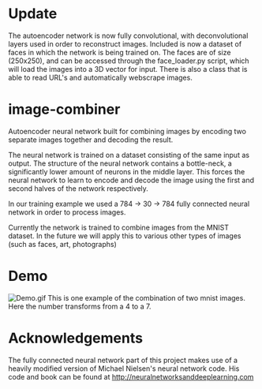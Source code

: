 # Update
The autoencoder network is now fully convolutional, with deconvolutional layers used in order to reconstruct images. Included is now a dataset of faces in which the network is being trained on. The faces are of size (250x250), and can be accessed through the face_loader.py script, which will load the images into a 3D vector for input. There is also a class that is able to read URL's and automatically webscrape images.

# image-combiner
Autoencoder neural network built for combining images by encoding two separate images together and decoding the result.

The neural network is trained on a dataset consisting of the same input as output. The structure of the neural network contains a bottle-neck, a significantly lower amount of neurons in the middle layer. This forces the neural network to learn to encode and decode the image using the first and second halves of the network respectively.

In our training example we used a 784 -> 30 -> 784 fully connected neural network in order to process images. 

Currently the network is trained to combine images from the MNIST dataset. In the future we will apply this to various other types of images (such as faces, art, photographs)

# Demo

![Demo.gif](https://media.giphy.com/media/l49JDWvO9kGd2RduM/giphy.gif)
This is one example of the combination of two mnist images. Here the number transforms from a 4 to a 7.

# Acknowledgements
The fully connected neural network part of this project makes use of a heavily modified version of Michael Nielsen's neural network code. His code and book can be found at http://neuralnetworksanddeeplearning.com
